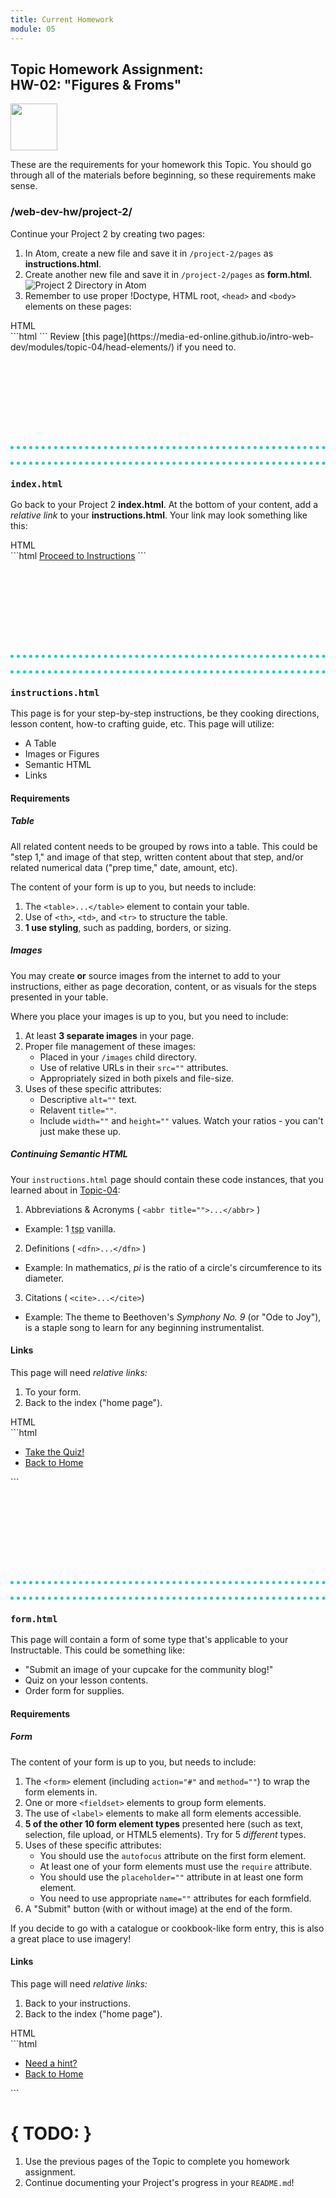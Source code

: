```yaml
---
title: Current Homework
module: 05
---
```


## Topic Homework Assignment:<br/>HW-02: "Figures & Froms"
<img src="./../../../img/arrow-divider.svg" style="width: 75px; border: none;" />

These are the requirements for your homework this Topic. You should go through all of the materials before beginning, so these requirements make sense.


### /web-dev-hw/project-2/
Continue your Project 2 by creating two pages:

1. In Atom, create a new file and save it in `/project-2/pages` as **instructions.html**.
2. Create another new file and save it in `/project-2/pages` as **form.html**.
![Project 2 Directory in Atom](../imgs/p2-atom-directory-pt2.png)
3. Remember to use proper !Doctype, HTML root, `<head>` and `<body>` elements on these pages:

<div id="code-heading">HTML</div>
```html
<!DOCTYPE html>

<html>
    <head>
        <!-- At least the Title Element needs to be inlcuded. -->
        <title>This is the title of this page.</title>
    </head>
    <body>
        <!-- Body content goes here. -->
    </body>
</html>
```
Review [this page](https://media-ed-online.github.io/intro-web-dev/modules/topic-04/head-elements/) if you need to.

<div style="border-top: 5px dotted #1CCDCA; width: 100%; margin-top: 150px"></div>
<div style="border-top: 5px dotted #1CCDCA; width: 100%; margin-top: 20px"></div>


### `index.html`

Go back to your Project 2 **index.html**. At the bottom of your content, add a _relative link_ to your **instructions.html**. Your link may look something like this:

<div id="code-heading">HTML</div>
```html
<a href="./pages/instructions.html">Proceed to Instructions</a>
```
<div style="border-top: 5px dotted #1CCDCA; width: 100%; margin-top: 150px"></div>
<div style="border-top: 5px dotted #1CCDCA; width: 100%; margin-top: 20px"></div>


### `instructions.html`

This page is for your step-by-step instructions, be they cooking directions, lesson content, how-to crafting guide, etc. This page will utilize:
  - A Table
  - Images or Figures
  - Semantic HTML
  - Links

#### Requirements

##### **Table**
All related content needs to be grouped by rows into a table. This could be "step 1," and image of that step, written content about that step, and/or related numerical data ("prep time," date, amount, etc).

The content of your form is up to you, but needs to include:
1. The `<table>...</table>` element to contain your table.
2. Use of `<th>`, `<td>`, and `<tr>` to structure the table.
3. **1 use styling**, such as padding, borders, or sizing.

##### **Images**

You may create **or** source images from the internet to add to your instructions, either as page decoration, content, or as visuals for the steps presented in your table.

Where you place your images is up to you, but you need to include:
1. At least **3 separate images** in your page.
2. Proper file management of these images:
    - Placed in your `/images` child directory.
    - Use of relative URLs in their `src=""` attributes.
    - Appropriately sized in both pixels and file-size.
3. Uses of these specific attributes:
    - Descriptive `alt=""` text.
    - Relavent `title=""`.
    - Include `width=""` and `height=""` values. Watch your ratios - you can't just make these up.

##### Continuing **Semantic HTML**

Your `instructions.html` page should contain these code instances, that you learned about in [Topic-04](https://media-ed-online.github.io/intro-web-dev/modules/topic-04/semantic-markup/):

1. Abbreviations & Acronyms ( `<abbr title="">...</abbr>` )
- Example: 1 <abbr title="teaspoon">tsp</abbr> vanilla.
2. Definitions ( `<dfn>...</dfn>` )
- Example: In mathematics, <dfn>pi</dfn> is the ratio of a circle's circumference to its diameter.
3. Citations ( `<cite>...</cite>`)
- Example: The theme to Beethoven's <cite>_Symphony No. 9_</cite> (or "Ode to Joy"), is a staple song to learn for any beginning instrumentalist.

#### Links

This page will need _relative links:_
1. To your form.
2. Back to the index ("home page").

<div id="code-heading">HTML</div>
```html
<!-- These are just examples. Your links may look different. -->
<ul>
  <li><a href="./form.html">Take the Quiz!</a></li>
  <li><a href="../index.html">Back to Home</a></li>
</ul>
```

<div style="border-top: 5px dotted #1CCDCA; width: 100%; margin-top: 150px"></div>
<div style="border-top: 5px dotted #1CCDCA; width: 100%; margin-top: 20px"></div>


### `form.html`

This page will contain a form of some type that's applicable to your Instructable. This could be something like:

- "Submit an image of your cupcake for the community blog!"
- Quiz on your lesson contents.
- Order form for supplies.

#### Requirements

##### **Form**

The content of your form is up to you, but needs to include:
1. The `<form>` element (including `action="#"` and `method=""`) to wrap the form elements in.
2. One or more `<fieldset>` elements to group form elements.
3. The use of `<label>` elements to make all form elements accessible.
4. **5 of the other 10 form element types** presented here (such as text, selection, file upload, or HTML5 elements). Try for 5 _different_ types.
5. Uses of these specific attributes:
    - You should use the `autofocus` attribute on the first form element.
    - At least one of your form elements must use the `require` attribute.
    - You should use the `placeholder=""` attribute in at least one form element.
    - You need to use appropriate `name=""` attributes for each formfield.
6. A "Submit" button (with or without image) at the end of the form.

If you decide to go with a catalogue or cookbook-like form entry, this is also a great place to use imagery!

#### Links

This page will need _relative links:_
1. Back to your instructions.
2. Back to the index ("home page").

<div id="code-heading">HTML</div>
```html
<!-- These are just examples. Your links may look different. -->
<ul>
  <li><a href="./instructions.html">Need a hint?</a></li>
  <li><a href="../index.html">Back to Home</a></li>
</ul>
```

# { TODO: }
1. Use the previous pages of the Topic to complete you homework assignment.
2. Continue documenting your Project's progress in your `README.md`!
